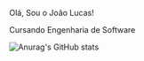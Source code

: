 Olá, Sou o João Lucas!

Cursando Engenharia de Software

![Anurag's GitHub stats](https://github-readme-stats.vercel.app/api?username=joaofukagawa&show_icons=true&theme=dark)
